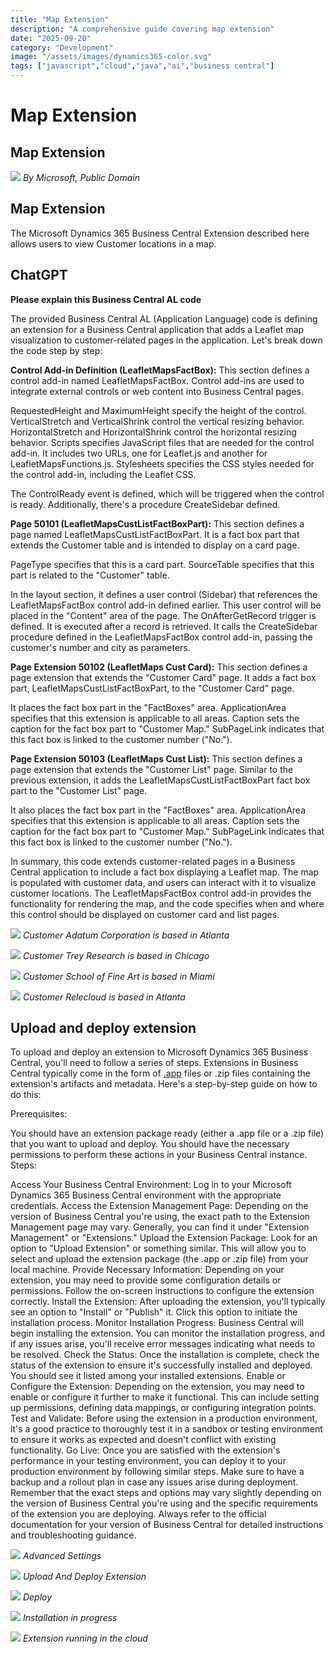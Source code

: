 ```yaml
---
title: "Map Extension"
description: "A comprehensive guide covering map extension"
date: "2025-09-20"
category: "Development"
image: "/assets/images/dynamics365-color.svg"
tags: ["javascript","cloud","java","ai","business central"]
---
```


# Map Extension

## Map Extension

![](/assets/images/mapextension/dynamics365-color.svg)
*By Microsoft, Public Domain*


## Map Extension

The Microsoft Dynamics 365 Business Central Extension described here allows users to view Customer locations in a map.


## ChatGPT

**Please explain this Business Central AL code**

The provided Business Central AL (Application Language) code is defining an extension for a Business Central application that adds a Leaflet map visualization to customer-related pages in the application. Let's break down the code step by step:

**Control Add-in Definition (LeafletMapsFactBox):**
This section defines a control add-in named LeafletMapsFactBox. Control add-ins are used to integrate external controls or web content into Business Central pages.

RequestedHeight and MaximumHeight specify the height of the control.
VerticalStretch and VerticalShrink control the vertical resizing behavior.
HorizontalStretch and HorizontalShrink control the horizontal resizing behavior.
Scripts specifies JavaScript files that are needed for the control add-in. It includes two URLs, one for Leaflet.js and another for LeafletMapsFunctions.js.
Stylesheets specifies the CSS styles needed for the control add-in, including the Leaflet CSS.

The ControlReady event is defined, which will be triggered when the control is ready. Additionally, there's a procedure CreateSidebar defined.

**Page 50101 (LeafletMapsCustListFactBoxPart):**
This section defines a page named LeafletMapsCustListFactBoxPart. It is a fact box part that extends the Customer table and is intended to display on a card page.

PageType specifies that this is a card part.
SourceTable specifies that this part is related to the "Customer" table.

In the layout section, it defines a user control (Sidebar) that references the LeafletMapsFactBox control add-in defined earlier. This user control will be placed in the "Content" area of the page.
The OnAfterGetRecord trigger is defined. It is executed after a record is retrieved. It calls the CreateSidebar procedure defined in the LeafletMapsFactBox control add-in, passing the customer's number and city as parameters.

**Page Extension 50102 (LeafletMaps Cust Card):**
This section defines a page extension that extends the "Customer Card" page. It adds a fact box part, LeafletMapsCustListFactBoxPart, to the "Customer Card" page.

It places the fact box part in the "FactBoxes" area.
ApplicationArea specifies that this extension is applicable to all areas.
Caption sets the caption for the fact box part to "Customer Map."
SubPageLink indicates that this fact box is linked to the customer number ("No.").

**Page Extension 50103 (LeafletMaps Cust List):**
This section defines a page extension that extends the "Customer List" page. Similar to the previous extension, it adds the LeafletMapsCustListFactBoxPart fact box part to the "Customer List" page.

It also places the fact box part in the "FactBoxes" area.
ApplicationArea specifies that this extension is applicable to all areas.
Caption sets the caption for the fact box part to "Customer Map."
SubPageLink indicates that this fact box is linked to the customer number ("No.").

In summary, this code extends customer-related pages in a Business Central application to include a fact box displaying a Leaflet map. The map is populated with customer data, and users can interact with it to visualize customer locations. The LeafletMapsFactBox control add-in provides the functionality for rendering the map, and the code specifies when and where this control should be displayed on customer card and list pages.

![](/assets/images/mapextension/20230901image01-1333x810.png)
*Customer Adatum Corporation is based in Atlanta*

![](/assets/images/mapextension/20230901image02-1333x809.png)
*Customer Trey Research is based in Chicago*

![](/assets/images/mapextension/20230901image03-1332x807.png)
*Customer School of Fine Art is based in Miami*

![](/assets/images/mapextension/20230901image04-1331x808.png)
*Customer Relecloud is based in Atlanta*


## Upload and deploy extension

To upload and deploy an extension to Microsoft Dynamics 365 Business Central, you'll need to follow a series of steps. Extensions in Business Central typically come in the form of [.app](https://haddley.github.io/businesscentral/Haddley_haddley-app_1.0.0.0.app) files or .zip files containing the extension's artifacts and metadata. Here's a step-by-step guide on how to do this:

Prerequisites:

You should have an extension package ready (either a .app file or a .zip file) that you want to upload and deploy.
You should have the necessary permissions to perform these actions in your Business Central instance.
Steps:

Access Your Business Central Environment:
Log in to your Microsoft Dynamics 365 Business Central environment with the appropriate credentials.
Access the Extension Management Page:
Depending on the version of Business Central you're using, the exact path to the Extension Management page may vary. Generally, you can find it under "Extension Management" or "Extensions."
Upload the Extension Package:
Look for an option to "Upload Extension" or something similar. This will allow you to select and upload the extension package (the .app or .zip file) from your local machine.
Provide Necessary Information:
Depending on your extension, you may need to provide some configuration details or permissions. Follow the on-screen instructions to configure the extension correctly.
Install the Extension:
After uploading the extension, you'll typically see an option to "Install" or "Publish" it. Click this option to initiate the installation process.
Monitor Installation Progress:
Business Central will begin installing the extension. You can monitor the installation progress, and if any issues arise, you'll receive error messages indicating what needs to be resolved.
Check the Status:
Once the installation is complete, check the status of the extension to ensure it's successfully installed and deployed. You should see it listed among your installed extensions.
Enable or Configure the Extension:
Depending on the extension, you may need to enable or configure it further to make it functional. This can include setting up permissions, defining data mappings, or configuring integration points.
Test and Validate:
Before using the extension in a production environment, it's a good practice to thoroughly test it in a sandbox or testing environment to ensure it works as expected and doesn't conflict with existing functionality.
Go Live:
Once you are satisfied with the extension's performance in your testing environment, you can deploy it to your production environment by following similar steps. Make sure to have a backup and a rollout plan in case any issues arise during deployment.
Remember that the exact steps and options may vary slightly depending on the version of Business Central you're using and the specific requirements of the extension you are deploying. Always refer to the official documentation for your version of Business Central for detailed instructions and troubleshooting guidance.

![](/assets/images/mapextension/20230903image01-1340x889.png)
*Advanced Settings*

![](/assets/images/mapextension/20230903image02-1336x887.png)
*Upload And Deploy Extension*

![](/assets/images/mapextension/20230903image03-1333x808.png)
*Deploy*

![](/assets/images/mapextension/20230903image04-1330x805.png)
*Installation in progress*

![](/assets/images/mapextension/20230903image05-1337x885.png)
*Extension running in the cloud*
